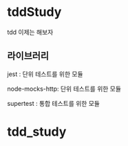 # tddStudy

tdd 이제는 해보자

## 라이브러리

jest : 단위 테스트를 위한 모듈

node-mocks-http: 단위 테스트를 위한 모듈

supertest : 통합 테스트를 위한 모듈
# tdd_study
